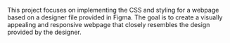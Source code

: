 This project focuses on implementing the CSS and styling for a webpage based on a designer file provided in Figma. The goal is to create a visually appealing and responsive webpage that closely resembles the design provided by the designer.
